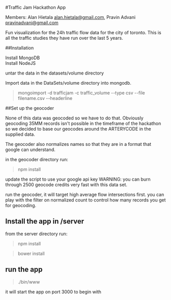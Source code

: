 #Traffic Jam Hackathon App

Members: Alan Hietala alan.hietala@gmail.com, Pravin Advani pravinadvani@gmail.com

Fun visualization for the 24h traffic flow data for the city of toronto. This is all the traffic studies they have run over the last 5 years.

##Installation

Install MongoDB  
Install NodeJS

untar the data in the datasets/volume directory

Import data in the DataSets/volume directory into mongodb.

> mongoimport -d trafficjam -c traffic_volume --type csv --file filename.csv --headerline

##Set up the geocoder

None of this data was geocoded so we have to do that. Obviously geocoding 35MM records isn't possible in the timeframe of the hackathon so we decided to base our geocodes around the ARTERYCODE in the supplied data. 

The geocoder also normalizes names so that they are in a format that google can understand.

in the geocoder directory run:
>  npm install

update the script to use your google api key WARNING: you can burn through 2500 geocode credits very fast with this data set.

run the geocoder, it will target high average flow intersections first. you can play with the filter on normalized count to control how many records you get for geocoding.

## Install the app in /server

from the server directory run:

> npm install

> bower install

## run the app 

> ./bin/www

it will start the app on port 3000 to begin with
